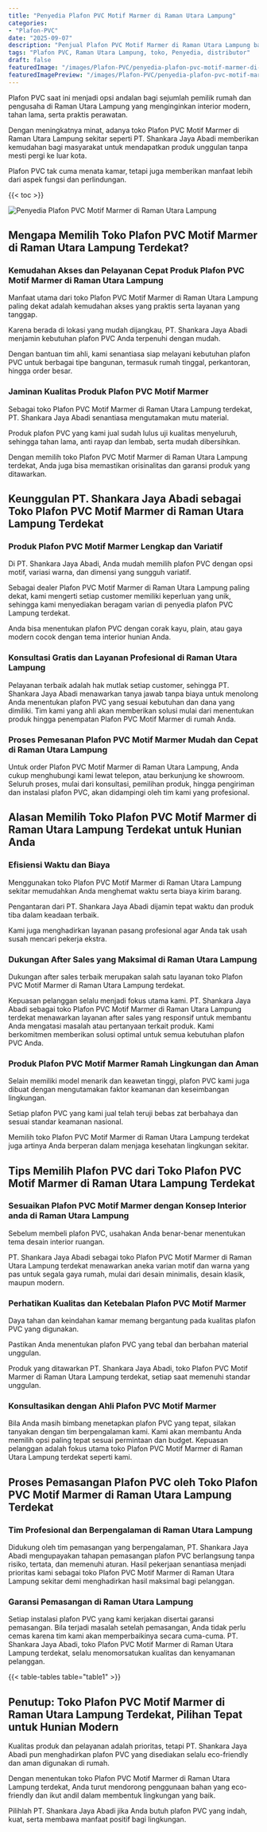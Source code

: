 ```yaml
---
title: "Penyedia Plafon PVC Motif Marmer di Raman Utara Lampung"
categories:
- "Plafon-PVC"
date: "2025-09-07"
description: "Penjual Plafon PVC Motif Marmer di Raman Utara Lampung bagi rumah, kantor, dan gerai. Material berkualitas, pilihan motif, variasi warna modern, dengan servis penempatan ditangani oleh tenaga ahli berpengalaman serta garansi resmi!|Servis penyediaan Plafon PVC Motif Marmer di Raman Utara Lampung bagi kebutuhan hunian, kantor, maupun toko, beserta produk terbaik dan penempatan oleh tenaga ahli berpengalaman serta garansi resmi.|Pilihan Plafon PVC Motif Marmer di Raman Utara Lampung yang terbukti untuk rumah, kantor, dan ritel, dengan produk terbaik dan penempatan ditangani oleh tim berpengalaman serta garansi resmi.|Penjualan Plafon PVC Motif Marmer di Raman Utara Lampung untuk rumah, kantor, dan toko, dengan plafon terbaik dan instalasi oleh tim berpengalaman, lengkap dengan jaminan resmi.}"
tags: "Plafon PVC, Raman Utara Lampung, toko, Penyedia, distributor"
draft: false
featuredImage: "/images/Plafon-PVC/penyedia-plafon-pvc-motif-marmer-di-raman-utara-lampung.png"
featuredImagePreview: "/images/Plafon-PVC/penyedia-plafon-pvc-motif-marmer-di-raman-utara-lampung.png"
---
```


Plafon PVC saat ini menjadi opsi andalan bagi sejumlah pemilik rumah dan pengusaha di Raman Utara Lampung yang menginginkan interior modern, tahan lama, serta praktis perawatan.

Dengan meningkatnya minat, adanya toko Plafon PVC Motif Marmer di Raman Utara Lampung sekitar seperti PT. Shankara Jaya Abadi memberikan kemudahan bagi masyarakat untuk mendapatkan produk unggulan tanpa mesti pergi ke luar kota.

Plafon PVC tak cuma menata kamar, tetapi juga memberikan manfaat lebih dari aspek fungsi dan perlindungan.

{{< toc >}}

![Penyedia Plafon PVC Motif Marmer di Raman Utara Lampung](/images/Plafon-PVC/Penyedia-Plafon-PVC-Motif-Marmer-di-Raman-Utara-Lampung.png)

## Mengapa Memilih Toko Plafon PVC Motif Marmer di Raman Utara Lampung Terdekat?

### Kemudahan Akses dan Pelayanan Cepat Produk Plafon PVC Motif Marmer di Raman Utara Lampung

Manfaat utama dari toko Plafon PVC Motif Marmer di Raman Utara Lampung paling dekat adalah kemudahan akses yang praktis serta layanan yang tanggap.

Karena berada di lokasi yang mudah dijangkau, PT. Shankara Jaya Abadi menjamin kebutuhan plafon PVC Anda terpenuhi dengan mudah.

Dengan bantuan tim ahli, kami senantiasa siap melayani kebutuhan plafon PVC untuk berbagai tipe bangunan, termasuk rumah tinggal, perkantoran, hingga order besar.

### Jaminan Kualitas Produk Plafon PVC Motif Marmer

Sebagai toko Plafon PVC Motif Marmer di Raman Utara Lampung terdekat, PT. Shankara Jaya Abadi senantiasa mengutamakan mutu material.

Produk plafon PVC yang kami jual sudah lulus uji kualitas menyeluruh, sehingga tahan lama, anti rayap dan lembab, serta mudah dibersihkan.

Dengan memilih toko Plafon PVC Motif Marmer di Raman Utara Lampung terdekat, Anda juga bisa memastikan orisinalitas dan garansi produk yang ditawarkan.

## Keunggulan PT. Shankara Jaya Abadi sebagai Toko Plafon PVC Motif Marmer di Raman Utara Lampung Terdekat

### Produk Plafon PVC Motif Marmer Lengkap dan Variatif

Di PT. Shankara Jaya Abadi, Anda mudah memilih plafon PVC dengan opsi motif, variasi warna, dan dimensi yang sungguh variatif.

Sebagai dealer Plafon PVC Motif Marmer di Raman Utara Lampung paling dekat, kami mengerti setiap customer memiliki keperluan yang unik, sehingga kami menyediakan beragam varian di penyedia plafon PVC Lampung terdekat.

Anda bisa menentukan plafon PVC dengan corak kayu, plain, atau gaya modern cocok dengan tema interior hunian Anda.

### Konsultasi Gratis dan Layanan Profesional di Raman Utara Lampung

Pelayanan terbaik adalah hak mutlak setiap customer, sehingga PT. Shankara Jaya Abadi menawarkan tanya jawab tanpa biaya untuk menolong Anda menentukan plafon PVC yang sesuai kebutuhan dan dana yang dimiliki. Tim kami yang ahli akan memberikan solusi mulai dari menentukan produk hingga penempatan Plafon PVC Motif Marmer di rumah Anda.

### Proses Pemesanan Plafon PVC Motif Marmer Mudah dan Cepat di Raman Utara Lampung

Untuk order Plafon PVC Motif Marmer di Raman Utara Lampung, Anda cukup menghubungi kami lewat telepon, atau berkunjung ke showroom. Seluruh proses, mulai dari konsultasi, pemilihan produk, hingga pengiriman dan instalasi plafon PVC, akan didampingi oleh tim kami yang profesional.

## Alasan Memilih Toko Plafon PVC Motif Marmer di Raman Utara Lampung Terdekat untuk Hunian Anda

### Efisiensi Waktu dan Biaya

Menggunakan toko Plafon PVC Motif Marmer di Raman Utara Lampung sekitar memudahkan Anda menghemat waktu serta biaya kirim barang.

Pengantaran dari PT. Shankara Jaya Abadi dijamin tepat waktu dan produk tiba dalam keadaan terbaik.

Kami juga menghadirkan layanan pasang profesional agar Anda tak usah susah mencari pekerja ekstra.

### Dukungan After Sales yang Maksimal di Raman Utara Lampung

Dukungan after sales terbaik merupakan salah satu layanan toko Plafon PVC Motif Marmer di Raman Utara Lampung terdekat.

Kepuasan pelanggan selalu menjadi fokus utama kami. PT. Shankara Jaya Abadi sebagai toko Plafon PVC Motif Marmer di Raman Utara Lampung terdekat menawarkan layanan after sales yang responsif untuk membantu Anda mengatasi masalah atau pertanyaan terkait produk. Kami berkomitmen memberikan solusi optimal untuk semua kebutuhan plafon PVC Anda.

### Produk Plafon PVC Motif Marmer Ramah Lingkungan dan Aman

Selain memiliki model menarik dan keawetan tinggi, plafon PVC kami juga dibuat dengan mengutamakan faktor keamanan dan keseimbangan lingkungan.

Setiap plafon PVC yang kami jual telah teruji bebas zat berbahaya dan sesuai standar keamanan nasional.

Memilih toko Plafon PVC Motif Marmer di Raman Utara Lampung terdekat juga artinya Anda berperan dalam menjaga kesehatan lingkungan sekitar.

## Tips Memilih Plafon PVC dari Toko Plafon PVC Motif Marmer di Raman Utara Lampung Terdekat

### Sesuaikan Plafon PVC Motif Marmer dengan Konsep Interior anda di Raman Utara Lampung

Sebelum membeli plafon PVC, usahakan Anda benar-benar menentukan tema desain interior ruangan.

PT. Shankara Jaya Abadi sebagai toko Plafon PVC Motif Marmer di Raman Utara Lampung terdekat menawarkan aneka varian motif dan warna yang pas untuk segala gaya rumah, mulai dari desain minimalis, desain klasik, maupun modern.

### Perhatikan Kualitas dan Ketebalan Plafon PVC Motif Marmer

Daya tahan dan keindahan kamar memang bergantung pada kualitas plafon PVC yang digunakan.

Pastikan Anda menentukan plafon PVC yang tebal dan berbahan material unggulan.

Produk yang ditawarkan PT. Shankara Jaya Abadi, toko Plafon PVC Motif Marmer di Raman Utara Lampung terdekat, setiap saat memenuhi standar unggulan.

### Konsultasikan dengan Ahli Plafon PVC Motif Marmer

Bila Anda masih bimbang menetapkan plafon PVC yang tepat, silakan tanyakan dengan tim berpengalaman kami. Kami akan membantu Anda memilih opsi paling tepat sesuai permintaan dan budget. Kepuasan pelanggan adalah fokus utama toko Plafon PVC Motif Marmer di Raman Utara Lampung terdekat seperti kami.

## Proses Pemasangan Plafon PVC oleh Toko Plafon PVC Motif Marmer di Raman Utara Lampung Terdekat

### Tim Profesional dan Berpengalaman di Raman Utara Lampung

Didukung oleh tim pemasangan yang berpengalaman, PT. Shankara Jaya Abadi mengupayakan tahapan pemasangan plafon PVC berlangsung tanpa risiko, tertata, dan memenuhi aturan. Hasil pekerjaan senantiasa menjadi prioritas kami sebagai toko Plafon PVC Motif Marmer di Raman Utara Lampung sekitar demi menghadirkan hasil maksimal bagi pelanggan.

### Garansi Pemasangan di Raman Utara Lampung

Setiap instalasi plafon PVC yang kami kerjakan disertai garansi pemasangan. Bila terjadi masalah setelah pemasangan, Anda tidak perlu cemas karena tim kami akan memperbaikinya secara cuma-cuma. PT. Shankara Jaya Abadi, toko Plafon PVC Motif Marmer di Raman Utara Lampung terdekat, selalu menomorsatukan kualitas dan kenyamanan pelanggan.

{{< table-tables table="table1" >}}

## Penutup: Toko Plafon PVC Motif Marmer di Raman Utara Lampung Terdekat, Pilihan Tepat untuk Hunian Modern

Kualitas produk dan pelayanan adalah prioritas, tetapi PT. Shankara Jaya Abadi pun menghadirkan plafon PVC yang disediakan selalu eco-friendly dan aman digunakan di rumah.

Dengan menentukan toko Plafon PVC Motif Marmer di Raman Utara Lampung terdekat, Anda turut mendorong penggunaan bahan yang eco-friendly dan ikut andil dalam membentuk lingkungan yang baik.

Pilihlah PT. Shankara Jaya Abadi jika Anda butuh plafon PVC yang indah, kuat, serta membawa manfaat positif bagi lingkungan.
